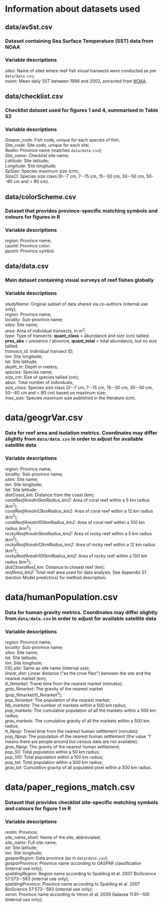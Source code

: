 # Information about datasets used  
## data/avSst.csv  
### Dataset containing Sea Surface Temperature (SST) data from NOAA  
### Variable descriptions  
*sites:* Name of sites where reef fish visual transects were conducted as per `data/data.csv`;  
*mean:* Mean daily SST between 1998 and 2002, extracted from [NOAA](https://www.esrl.noaa.gov/psd/data/gridded/data.noaa.oisst.v2.highres.html).  
  
## data/checklist.csv  
### Checklist dataset used for figures 1 and 4, summarised in Table S2  
### Variable descriptions  
*Gaspar_code:* Fish code, unique for each species of fish;  
*Site_code:* Site code, unique for each site;  
*Realm:* Province name (matches `data/data.csv`);  
*Site_name:* Checklist site name;  
*Latitude:* Site latitude;  
*Longitude:* Site longitude;  
*SpSize:* Species maximum size (cm);  
*SizeCl:* Species size class (0--7 cm, 7--15 cm, 15--30 cm, 30--50 cm, 50--80 cm and > 80 cm).  

## data/colorScheme.csv  
### Dataset that provides province-specific matching symbols and colours for figures in R  
### Variable descriptions  
*region:* Province name;  
*cpoint:* Province color;  
*ppoint:* Province symbol.  

## data/data.csv  
### Main dataset containing visual surveys of reef fishes globally  
### Variable descriptions  
*studyName:* Original subset of data shared via co-authors (internal use only);  
*region:* Province name;  
*locality:* Sub-province name;  
*sites:* Site name;  
*area:* Area of individual transects, in m<sup>2</sup>;  
*type:* Type of transects: **quant_class** = abundance and size (cm) tallied; **pres_abs** =  presence / absence; **quant_total** = total abundance, but no size tallied;  
*transect_id:* Individual transect ID;  
*lon:* Site longitude;  
*lat:* Site latitude;  
*depth_m:* Depth in meters;  
*species:* Species name;  
*size_cm:* Size of species tallied (cm);  
*abun:* Total number of individuals;  
*size_class:* Species size class (0--7 cm, 7--15 cm, 15--30 cm, 30--50 cm, 50--80 cm and > 80 cm) based on maximum size;  
*max_size:* Species maximum size published in the literature (cm).  
  
# data/geogrVar.csv  
### Data for reef area and isolation metrics. Coordinates may differ slightly from `data/data.csv` in order to adjust for available satellite data  
### Variable descriptions  
*region:* Province name;  
*locality:* Sub-province name;  
*sites:* Site name;  
*lon:* Site longitude;  
*lat:* Site latitude;  
*distCoast_km:* Distance from the coast (km);  
*coralReefAreaIn5kmRadius_km2:* Area of coral reef within a 5 km radius (km<sup>2</sup>);  
*coralReefAreaIn12kmRadius_km2:* Area of coral reef within a 12 km radius (km<sup>2</sup>);  
*coralReefAreaIn100kmRadius_km2:* Area of coral reef within a 100 km radius (km<sup>2</sup>);  
*rockyReefAreaIn5kmRadius_km2:* Area of rocky reef within a 5 km radius (km<sup>2</sup>);  
*rockyReefAreaIn12kmRadius_km2:* Area of rocky reef within a 12 km radius (km<sup>2</sup>);  
*rockyReefAreaIn100kmRadius_km2:* Area of rocky reef within a 100 km radius (km<sup>2</sup>);  
*distClosesReef_km:* Distance to closest reef (km);  
*reefArea_km2:* Total reef area used for data analysis. See Appendix S1 (section Model predictors) for method description;  

# data/humanPopulation.csv  
### Data for human gravity metrics. Coordinates may differ slightly from `data/data.csv` in order to adjust for available satellite data  
### Variable descriptions  
*region:* Province name;  
*locality:* Sub-province name;  
*sites:* Site name;  
*lat:* Site latitude;  
*lon:* Site longitude;  
*FID_site:* Same as site name (internal use);  
*linear_dist:* Linear distance ("as the crow flies") between the site and the nearest market (km);  
*tt_Nmarket:* Travel time from the nearest market (minutes);  
*grav_Nmarket:* The gravity of the nearest market (pop_Nmarket/tt_Nmarket<sup>2</sup>);  
*pop_Nmarket:* The population of the nearest market;  
*Nb_markets:* The number of markets within a 500 km radius;  
*pop_markets:* The cumulative population of all the markets within a 500 km radius;  
*grav_markets:* The cumulative gravity of all the markets within a 500 km radius;  
*tt_Npop:* Travel time from the nearest human settlement (minutes);  
*pop_Npop:* The population of the nearest human settlement (the value '1' means there are people around but census data are not available);  
*grav_Npop:* The gravity of the nearest human settlement;  
*pop_50:* Total population within a 50 km radius;  
*pop_100:* Total population within a 100 km radius;  
*pop_tot:* Total population within a 500 km radius;  
*grav_tot:* Cumulative gravity of all populated pixel within a 500 km radius.  

# data/paper_regions_match.csv  
### Dataset that provides checklist site-specific matching symbols and colours for figure 1 in R  
### Variable descriptions  
*realm:* Province;  
*site_name_short:* Name of the site, abbreviated;  
*site_name:* Full site name;  
*lat:* Site latitude;  
*lon:* Site longitude;  
*gasparRegion:* Data province (as in `data/data.csv`);  
*gasparProvince:* Province name according to GASPAR classification (internal use only);  
*spaldingRegion:* Region name according to Spalding et al. 2007 BioScience 57:573--583 (internal use only);  
*spaldingProvince:* Province name according to Spalding et al. 2007 BioScience 57:573--583 (internal use only);  
*veron:* Province name according to Veron et al. 2009 Galaxea 11:91--100 (internal use only);  
